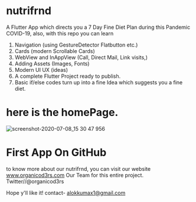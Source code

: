 # nutrifrnd

A Flutter App which directs you a 7 Day Fine Diet Plan during this Pandemic COVID-19,
also,
  with this repo you can learn
  1. Navigation (using GestureDetector Flatbutton etc.)
  2. Cards (modern Scrollable Cards)
  3. WebView and InAppView (Call, Direct Mail, Link visits,)
  4. Adding Assets (Images, Fonts)
  5. Modern UI UX (ideas)
  6. A complete Flutter Project ready to publish.
  7. Basic if/else codes turn up into a fine Idea which suggests you a fine diet.
  
  # here is the homePage.
  
  ![screenshot-2020-07-08_15 30 47 956](https://user-images.githubusercontent.com/59159355/86906130-b6577f80-c130-11ea-87c4-d7212067e59a.png)


  
# First App On GitHub
to know more about our nutrifrnd, you can visit our website
www.organicod3rs.com
Our Team for this entire project.
Twitter//@organicod3rs



  Hope y'll like it!
  contact- alokkumax1@gmail.com
